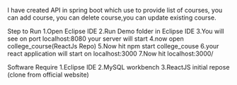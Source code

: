 I have created API in spring boot 
which use to provide list of courses, you can add course, you can delete course,you can update
existing course.

Step to Run 
1.Open Eclipse IDE
2.Run Demo folder in Eclipse IDE
3.You will see on port localhost:8080 your server will start
4.now open college_course(ReactJs Repo)
5.Now hit npm start college_couse 
6.your react application will start on localhost:3000
7.Now hit localhost:3000/



Software Require
1.Eclipse IDE
2.MySQL workbench
3.ReactJS initial repose (clone from official website)
